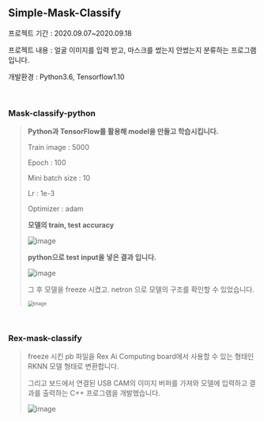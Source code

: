 ## Simple-Mask-Classify

프로젝트 기간 : 2020.09.07~2020.09.18

프로젝트 내용 : 얼굴 이미지를 입력 받고, 마스크를 썼는지 안썼는지 분류하는 프로그램입니다.

개발환경 : Python3.6, Tensorflow1.10  
  
  
</br>


### Mask-classify-python

> **Python과 TensorFlow를 활용해 model을 만들고 학습시킵니다.**
>
> Train image : 5000
>
> Epoch : 100
>
> Mini batch size : 10
>
> Lr : 1e-3
>
> Optimizer : adam
>
> 
>
> **모델의 train, test accuracy**
>
> 
>
> <img src="https://user-images.githubusercontent.com/5088280/102866028-f78ee200-4479-11eb-87e6-38eac1a15fd7.png" alt="image"  />
>
> 
>
> 
>
> **python으로 test input을 넣은 결과 입니다.**
>
> ![image](https://user-images.githubusercontent.com/5088280/102866058-05dcfe00-447a-11eb-9ab5-8eddf0a2818c.png)
>
> 그 후 모델을 freeze 시켰고. netron 으로 모델의 구조를 확인할 수 있었습니다.
>
> <img src="https://user-images.githubusercontent.com/5088280/102866138-2442f980-447a-11eb-9bab-4da37693d8ff.png" alt="image" style="zoom:67%;" />  
  
  
</br>



### Rex-mask-classify

> freeze 시킨 pb 파일을 Rex Ai Computing board에서 사용할 수 있는 형태인 RKNN 모델 형태로 변환합니다.
>
> 그리고 보드에서 연결된 USB CAM의 이미지 버퍼를 가져와 모델에 입력하고 결과를 출력하는 C++ 프로그램을 개발했습니다.
>
> ![image](https://user-images.githubusercontent.com/5088280/102866466-a6cbb900-447a-11eb-8140-7ec0dc5831d6.png)
